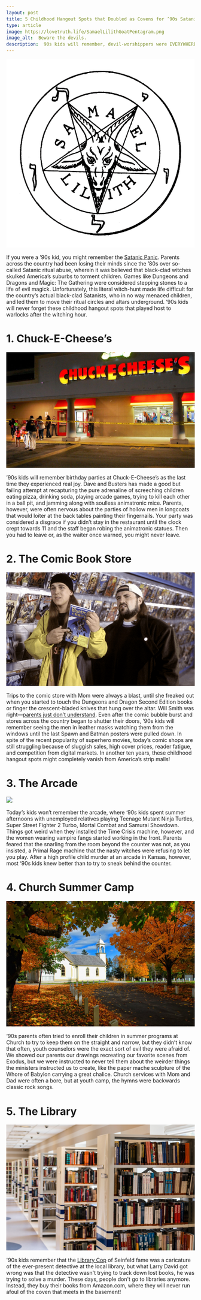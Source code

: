 ```yaml
---
layout: post
title: 5 Childhood Hangout Spots that Doubled as Covens for ’90s Satanists
type: article
image: https://lovetruth.life/SamaelLilithGoatPentagram.png
image_alt:  Beware the devils.
description:  90s kids will remember, devil-worshippers were EVERYWHERE.
---
```


![](/images/SamaelLilithGoatPentagram.png)

If you were a ’90s kid, you might remember the [Satanic Panic](http://https://io9.gizmodo.com/a-brief-history-of-satanic-panic-in-the-1980s-1679476373).  Parents across the country had been losing their minds since the ’80s over so-called Satanic ritual abuse, wherein it was believed that black-clad witches skulked America’s suburbs to torment children.  Games like Dungeons and Dragons and Magic: The Gathering were considered stepping stones to a life of evil magick.  Unfortunately, this literal witch-hunt made life difficult for the country’s actual black-clad Satanists, who in no way menaced children, and led them to move their ritual circles and altars underground.  ’90s kids will never forget these childhood hangout spots that played host to warlocks after the witching hour.

# **1. Chuck-E-Cheese’s**
![](/images/chuckecheese.jpg)

’90s kids will remember birthday parties at Chuck-E-Cheese’s as the last time they experienced real joy. Dave and Busters has made a good but failing attempt at recapturing the pure adrenaline of screeching children eating pizza, drinking soda, playing arcade games, trying to kill each other in a ball pit, and jamming along with soulless animatronic mice.  Parents, however, were often nervous about the parties of hollow men in longcoats that would loiter at the back tables painting their fingernails.  Your party was considered a disgrace if you didn’t stay in the restaurant until the clock crept towards 11 and the staff began robing the animatronic statues.  Then you had to leave or, as the waiter once warned, you might never leave. 

# **2. The Comic Book Store**
![](/images/jayandsilentbob.png)

Trips to the comic store with Mom were always a blast, until she freaked out when you started to touch the Dungeons and Dragon Second Edition books or finger the crescent-bladed knives that hung over the altar.  Will Smith was right—[parents just don’t understand](https://www.youtube.com/watch?v=jW3PFC86UNI).  Even after the comic bubble burst and stores across the country began to shutter their doors, ’90s kids will remember seeing the men in leather masks watching them from the windows until the last Spawn and Batman posters were pulled down.  In spite of the recent popularity of superhero movies, today’s comic shops are still struggling because of sluggish sales, high cover prices, reader fatigue, and competition from digital markets.  In another ten years, these childhood hangout spots might completely vanish from America’s strip malls!  

# **3. The Arcade**
![](/images/arcade.jpeg)

Today’s kids won’t remember the arcade, where ‘90s kids spent summer afternoons with unemployed relatives playing Teenage Mutant Ninja Turtles, Super Street Fighter 2 Turbo, Mortal Combat and Samurai Showdown.  Things got weird when they installed the Time Crisis machine, however, and the women wearing vampire fangs started working in the front.  Parents feared that the snarling from the room beyond the counter was not, as you insisted, a Primal Rage machine that the nasty witches were refusing to let you play.  After a high profile child murder at an arcade in Kansas, however, most ‘90s kids knew better than to try to sneak behind the counter.

# **4. Church Summer Camp**
![](/images/church.jpeg)

‘90s parents often tried to enroll their children in summer programs at Church to try to keep them on the straight and narrow, but they didn’t know that often, youth counselors were the exact sort of evil they were afraid of.  We showed our parents our drawings recreating our favorite scenes from Exodus, but we were instructed to never tell them about the weirder things the ministers instructed us to create, like the paper mache sculpture of the Whore of Babylon carrying a great chalice.  Church services with Mom and Dad were often a bore, but at youth camp, the hymns were backwards classic rock songs.

# **5. The Library**
![](/images/library.jpeg)

'90s kids remember that the [Library Cop](https://www.youtube.com/watch?v=D9tP9fI2zbE) of Seinfeld fame was a caricature of the ever-present detective at the local library, but what Larry David got wrong was that the detective wasn't trying to track down lost books, he was trying to solve a murder.  These days, people don't go to libraries anymore.  Instead, they buy their books from Amazon.com, where they will never run afoul of the coven that meets in the basement!
